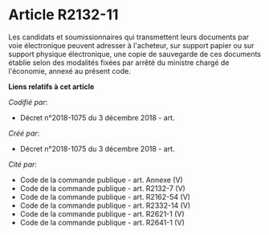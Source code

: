 # Article R2132-11

Les candidats et soumissionnaires qui transmettent leurs documents par voie électronique peuvent adresser à l'acheteur, sur
support papier ou sur support physique électronique, une copie de sauvegarde de ces documents établie selon des modalités
fixées par arrêté du ministre chargé de l'économie, annexé au présent code.

**Liens relatifs à cet article**

_Codifié par_:

  - Décret n°2018-1075 du 3 décembre 2018 - art.

_Créé par_:

  - Décret n°2018-1075 du 3 décembre 2018 - art.

_Cité par_:

  - Code de la commande publique - art. Annexe (V)
  - Code de la commande publique - art. R2132-7 (V)
  - Code de la commande publique - art. R2162-54 (V)
  - Code de la commande publique - art. R2332-14 (V)
  - Code de la commande publique - art. R2621-1 (V)
  - Code de la commande publique - art. R2641-1 (V)
